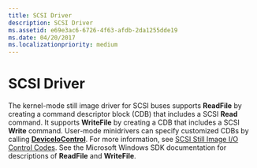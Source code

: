```yaml
---
title: SCSI Driver
description: SCSI Driver
ms.assetid: e69e3ac6-6726-4f63-afdb-2da1255dde19
ms.date: 04/20/2017
ms.localizationpriority: medium
---
```


# SCSI Driver





The kernel-mode still image driver for SCSI buses supports **ReadFile** by creating a command descriptor block (CDB) that includes a SCSI **Read** command. It supports **WriteFile** by creating a CDB that includes a SCSI **Write** command. User-mode minidrivers can specify customized CDBs by calling [**DeviceIoControl**](https://docs.microsoft.com/windows/desktop/api/ioapiset/nf-ioapiset-deviceiocontrol). For more information, see [SCSI Still Image I/O Control Codes](https://docs.microsoft.com/windows-hardware/drivers/ddi/_image/index). See the Microsoft Windows SDK documentation for descriptions of **ReadFile** and **WriteFile**.

 

 




